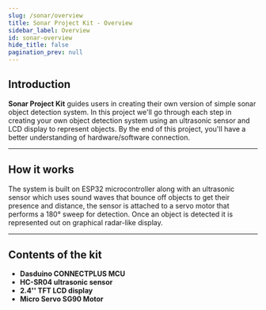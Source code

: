 ```yaml
---
slug: /sonar/overview
title: Sonar Project Kit - Overview
sidebar_label: Overview
id: sonar-overview
hide_title: false
pagination_prev: null
---
```


## Introduction
**Sonar Project Kit** guides users in creating their own version of simple sonar object detection system. In this project we'll go through each step in creating your own object detection system using an ultrasonic sensor and LCD display to represent objects. By the end of this project, you'll have a better understanding of hardware/software connection. 

---

## How it works
The system is built on ESP32 microcontroller along with an ultrasonic sensor which uses sound waves that bounce off objects to get their presence and distance, the sensor is attached to a servo motor that performs a 180° sweep for detection. Once an object is detected it is represented out on graphical radar-like display.

<CenteredImage src="" alt="System demonstration" caption="System demonstration" />

---

## Contents of the kit
- **Dasduino CONNECTPLUS MCU**
- **HC-SR04 ultrasonic sensor**
- **2.4'' TFT LCD display**
- **Micro Servo SG90 Motor**
  
<QuickLink 
  title="Ultrasonic sensor with easyC full documentation" 
  description="GitHub hardware repository for this product"
  url="https://soldered.com/documentation/hc-sr04/overview/" 
/> 